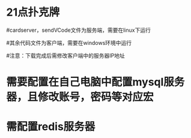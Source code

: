 # 21点扑克牌

#cardserver，sendVCode文件为服务端，需要在linux下运行

#其余代码文件为客户端，需要在windows环境中运行

#注意：下载完成后需修改客户端中的服务器IP地址
#      需要配置在自己电脑中配置mysql服务器，且修改账号，密码等对应宏
#      需配置redis服务器
